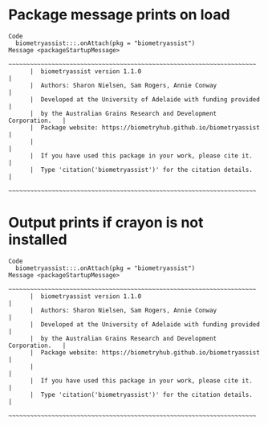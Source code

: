 # Package message prints on load

    Code
      biometryassist:::.onAttach(pkg = "biometryassist")
    Message <packageStartupMessage>
          ~~~~~~~~~~~~~~~~~~~~~~~~~~~~~~~~~~~~~~~~~~~~~~~~~~~~~~~~~~~~~~~~~~~~~
          |  biometryassist version 1.1.0                                     |
          |  Authors: Sharon Nielsen, Sam Rogers, Annie Conway                |
          |  Developed at the University of Adelaide with funding provided    |
          |  by the Australian Grains Research and Development Corporation.   |
          |  Package website: https://biometryhub.github.io/biometryassist    |
          |                                                                   |
          |  If you have used this package in your work, please cite it.      |
          |  Type 'citation('biometryassist')' for the citation details.      |
          ~~~~~~~~~~~~~~~~~~~~~~~~~~~~~~~~~~~~~~~~~~~~~~~~~~~~~~~~~~~~~~~~~~~~~
      

# Output prints if crayon is not installed

    Code
      biometryassist:::.onAttach(pkg = "biometryassist")
    Message <packageStartupMessage>
          ~~~~~~~~~~~~~~~~~~~~~~~~~~~~~~~~~~~~~~~~~~~~~~~~~~~~~~~~~~~~~~~~~~~~~
          |  biometryassist version 1.1.0                                     |
          |  Authors: Sharon Nielsen, Sam Rogers, Annie Conway                |
          |  Developed at the University of Adelaide with funding provided    |
          |  by the Australian Grains Research and Development Corporation.   |
          |  Package website: https://biometryhub.github.io/biometryassist    |
          |                                                                   |
          |  If you have used this package in your work, please cite it.      |
          |  Type 'citation('biometryassist')' for the citation details.      |
          ~~~~~~~~~~~~~~~~~~~~~~~~~~~~~~~~~~~~~~~~~~~~~~~~~~~~~~~~~~~~~~~~~~~~~
      

